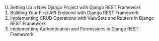 0. Setting Up a New Django Project with Django REST Framework
1. Building Your First API Endpoint with Django REST Framework
2. Implementing CRUD Operations with ViewSets and Routers in Django REST Framework
3. Implementing Authentication and Permissions in Django REST Framework

